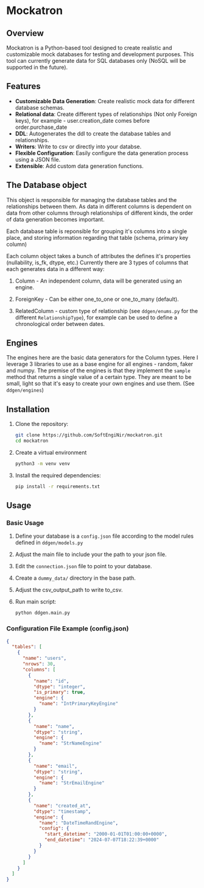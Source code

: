 # Mockatron

## Overview

Mockatron is a Python-based tool designed to create realistic and customizable mock databases for testing and development purposes. This tool can currently generate data for SQL databases only (NoSQL will be supported in the future).

## Features

- **Customizable Data Generation**: Create realistic mock data for different database schemas.
- **Relational data**: Create different types of relationships (Not only Foreign keys), for example - user.creation_date comes before order.purchase_date
- **DDL**: Autogenerates the ddl to create the database tables and relationships.
- **Writers**: Write to csv or directly into your databse.
- **Flexible Configuration**: Easily configure the data generation process using a JSON file.
- **Extensible**: Add custom data generation functions.

## The Database object

This object is responsible for managing the database tables and the relationships between them. As data in different columns is dependent on data from other columns through relationships of different kinds, the order of data generation becomes important.

Each database table is reponsible for grouping it's columns into a single place, and storing information regarding that table (schema, primary key column)

Each column object takes a bunch of attributes the defines it's properties (nullability, is_fk, dtype, etc.)
Currently there are 3 types of columns that each generates data in a different way:

1. Column - An independent column, data will be generated using an engine.

2. ForeignKey - Can be either one_to_one or one_to_many (default).

3. RelatedColumn - custom type of relationship (see `ddgen/enums.py` for the different `RelationshipType`), for example can be used to define a chronological order between dates.

## Engines

The engines here are the basic data generators for the Column types. Here I leverage 3 libraries to use as a base engine for all engines - random, faker and numpy. The premise of the engines is that they implement the `sample` method that returns a single value of a certain type. They are meant to be small, light so that it's easy to create your own engines and use them. (See `ddgen/engines`)

## Installation

1. Clone the repository:
    ```bash
    git clone https://github.com/SoftEngiNir/mockatron.git
    cd mockatron
    ```
2. Create a virtual environment
    ```bash
    python3 -m venv venv
    ```

3. Install the required dependencies:
    ```bash
    pip install -r requirements.txt
    ```

## Usage

### Basic Usage

1. Define your database is a `config.json` file according to the model rules defined in `ddgen/models.py`

2. Adjust the main file to include your the path to your json file.

3. Edit the `connection.json` file to point to your database.

4. Create a `dummy_data/` directory in the base path.

5. Adjust the csv_output_path to write to_csv.

6. Run main script:
    ```bash
    python ddgen.main.py
    ```

### Configuration File Example (config.json)


```json
{
  "tables": [
    {
      "name": "users",
      "nrows": 30,
      "columns": [
        {
          "name": "id",
          "dtype": "integer",
          "is_primary": true,
          "engine": {
            "name": "IntPrimaryKeyEngine"
          }
        },
        {
          "name": "name",
          "dtype": "string",
          "engine": {
            "name": "StrNameEngine"
          }
        },
        {
          "name": "email",
          "dtype": "string",
          "engine": {
            "name": "StrEmailEngine"
          }
        },
        {
          "name": "created_at",
          "dtype": "timestamp",
          "engine": {
            "name": "DateTimeRandEngine",
            "config": {
              "start_datetime": "2000-01-01T01:00:00+0000",
              "end_datetime": "2024-07-07T18:22:39+0000"
            }
          }
        }
      ]
    }
  ]
}
```
